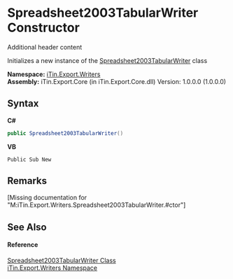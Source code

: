 # Spreadsheet2003TabularWriter Constructor 
Additional header content 

Initializes a new instance of the <a href="86555d08-0547-8410-ce91-87da7c9c9a38">Spreadsheet2003TabularWriter</a> class

**Namespace:**&nbsp;<a href="e20f9067-68c3-b137-ea41-2fb08bbbee45">iTin.Export.Writers</a><br />**Assembly:**&nbsp;iTin.Export.Core (in iTin.Export.Core.dll) Version: 1.0.0.0 (1.0.0.0)

## Syntax

**C#**<br />
``` C#
public Spreadsheet2003TabularWriter()
```

**VB**<br />
``` VB
Public Sub New
```


## Remarks
\[Missing <remarks> documentation for "M:iTin.Export.Writers.Spreadsheet2003TabularWriter.#ctor"\]

## See Also


#### Reference
<a href="86555d08-0547-8410-ce91-87da7c9c9a38">Spreadsheet2003TabularWriter Class</a><br /><a href="e20f9067-68c3-b137-ea41-2fb08bbbee45">iTin.Export.Writers Namespace</a><br />
